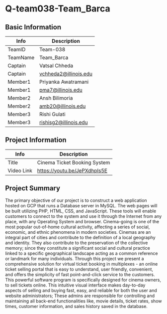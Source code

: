 # Q-team038-Team_Barca

## Basic Information

|   Info      |        Description     |
| ----------- | ---------------------- |
| TeamID      |        Team-038        |
| TeamName    |       Team_Barca       |
| Captain     |      Vatsal Chheda     |
| Captain     |  vchheda2@illinois.edu |
| Member1     |   Priyanka Awatramani  |
| Member1     |    pma7@illinois.edu   |
| Member2     |     Ansh Bilimoria     |
| Member2     |    amb20@illinois.edu  |
| Member3     |      Rishi Gulati      |
| Member3     |  rishisg2@illinois.edu |

## Project Information

|   Info      |        Description     |
| ----------- | ---------------------- |
|  Title      | Cinema Ticket Booking System |
| Video Link  |      https://youtu.be/JePXdhpIs5E     |

## Project Summary

  The primary objective of our project is to construct a web application hosted on GCP that runs a Database server in MySQL. The web pages will be built utilizing PHP, HTML, CSS, and JavaScript. These tools will enable customers to connect to the system and use it through the Internet from any place, with any Operating System and browser.
  Cinema-going is one of the most popular out-of-home cultural activity, affecting a series of social, economic, and ethnic phenomena in modern societies. Cinemas are an integral part of cities and contribute to the definition of a local geography and identity. They also contribute to the preservation of the collective memory; since they constitute a significant social and cultural practice linked to a specific geographical landscape acting as a common reference or landmark for many individuals.
  Through this project we present a comprehensive solution for virtual ticket booking in multiplexes - an online ticket selling portal that is easy to understand, user friendly, convenient, and offers the simplicity of fast point-and-click service to the customers.
  This powerful software program is specifically designed for cinema owners, to sell tickets online. This intuitive visual interface makes day-to-day aspects of selling and buying fast, easy, and reliable for both the user and website administrators; These admins are responsible for controlling and maintaining all back-end functionalities like, movie details, ticket rates, show times, customer information, and sales history saved in the database.
